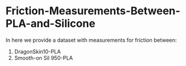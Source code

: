 # Friction-Measurements-Between-PLA-and-Silicone

In here we provide a dataset with measurements for friction between:

1. DragonSkin10-PLA
2. Smooth-on Sil 950-PLA
